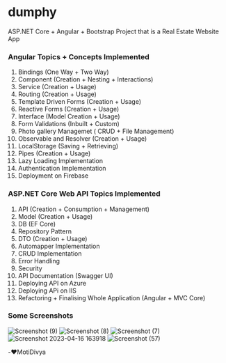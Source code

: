 # dumphy
ASP.NET Core + Angular + Bootstrap Project that is a Real Estate Website App

### Angular Topics + Concepts Implemented
1. Bindings (One Way + Two Way)
2. Component (Creation + Nesting + Interactions)  
3. Service (Creation + Usage)
4. Routing (Creation + Usage)
5. Template Driven Forms  (Creation + Usage)
6. Reactive Forms (Creation + Usage)
7. Interface (Model Creation + Usage)
8. Form Validations (Inbuilt + Custom) 
9. Photo gallery Managemet ( CRUD + File Management)
10. Observable and Resolver (Creation + Usage)
11. LocalStorage (Saving + Retrieving)
12. Pipes (Creation + Usage)
13. Lazy Loading Implementation
14. Authentication Implementation
15. Deployment on Firebase

### ASP.NET Core Web API Topics Implemented
1. API (Creation + Consumption + Management)
2. Model (Creation + Usage)
3. DB (EF Core)
4. Repository Pattern
5. DTO (Creation + Usage)
6. Automapper Implementation
7. CRUD Implementation
8. Error Handling
9. Security
10. API Documentation (Swagger UI) 
11. Deploying API on Azure
12. Deploying APi on IIS
13. Refactoring + Finalising Whole Application (Angular + MVC Core)

### Some Screenshots
![Screenshot (9)](https://user-images.githubusercontent.com/65925922/230487495-f87522ab-1bfc-4aef-8b80-d820927e0fc8.png)
![Screenshot (8)](https://user-images.githubusercontent.com/65925922/230487503-87042c95-d79c-441d-ac22-0c1b4bc2694e.png)
![Screenshot (7)](https://user-images.githubusercontent.com/65925922/230487518-9b569738-0167-4962-a390-bbda750db966.png)
![Screenshot 2023-04-16 163918](https://user-images.githubusercontent.com/65925922/232305436-97d96fa5-d147-4207-9cbf-583efa978572.png)
![Screenshot (57)](https://user-images.githubusercontent.com/65925922/232510030-160276b3-1a6d-42b0-96ff-9e909764575c.png)

-❤️MotiDivya
